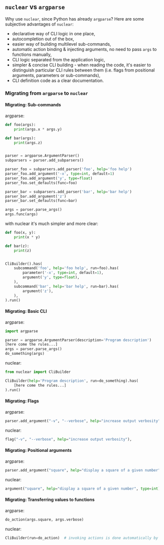 ## `nuclear` vs `argparse`
Why use `nuclear`, since Python has already `argparse`? Here are some subjective advantages of `nuclear`:

- declarative way of CLI logic in one place,
- autocompletion out of the box,
- easier way of building multilevel sub-commands,
- automatic action binding & injecting arguments, no need to pass `args` to functions manually,
- CLI logic separated from the application logic, 
- simpler & concise CLI building - when reading the code, it's easier to distinguish particular CLI rules between them (i.e. flags from positional arguments, parameters or sub-commands),
- CLI definition code as a clear documentation.

### Migrating from `argparse` to `nuclear`

#### Migrating: Sub-commands
argparse:
```python
def foo(args):
    print(args.x * args.y)

def bar(args):
    print(args.z)


parser = argparse.ArgumentParser()
subparsers = parser.add_subparsers()

parser_foo = subparsers.add_parser('foo', help='foo help')
parser_foo.add_argument('-x', type=int, default=1)
parser_foo.add_argument('y', type=float)
parser_foo.set_defaults(func=foo)

parser_bar = subparsers.add_parser('bar', help='bar help')
parser_bar.add_argument('z')
parser_bar.set_defaults(func=bar)

args = parser.parse_args()
args.func(args)
```
with nuclear it's much simpler and more clear:
```python
def foo(x, y):
    print(x * y)

def bar(z):
    print(z)


CliBuilder().has(
    subcommand('foo', help='foo help', run=foo).has(
        parameter('-x', type=int, default=1),
        argument('y', type=float),
    ),
    subcommand('bar', help='bar help', run=bar).has(
        argument('z'),
    ),
).run()
```

#### Migrating: Basic CLI
argparse:
```python
import argparse

parser = argparse.ArgumentParser(description='Program description')
[here come the rules...]
args = parser.parse_args()
do_something(args)
```
nuclear:
```python
from nuclear import CliBuilder

CliBuilder(help='Program description', run=do_something).has(
    [here come the rules...]
).run()
```

#### Migrating: Flags
argparse:
```python
parser.add_argument("-v", "--verbose", help="increase output verbosity", action="store_true")
```
nuclear:
```python
flag("-v", "--verbose", help="increase output verbosity"),
```

#### Migrating: Positional arguments
argparse:
```python
parser.add_argument("square", help="display a square of a given number", type=int)
```
nuclear:
```python
argument("square", help="display a square of a given number", type=int),
```

#### Migrating: Transferring values to functions
argparse:
```python
do_action(args.square, args.verbose)
```
nuclear:
```python
CliBuilder(run=do_action)  # invoking actions is done automatically by binding
```

